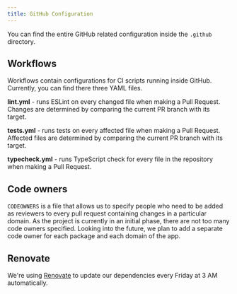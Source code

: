 ```yaml
---
title: GitHub Configuration
---
```


You can find the entire GitHub related configuration inside the `.github` directory.

## Workflows

Workflows contain configurations for CI scripts running inside GitHub. Currently, you can find there three YAML files.

**lint.yml** - runs ESLint on every changed file when making a Pull Request. Changes are determined by comparing the current PR branch with its target.

**tests.yml** - runs tests on every affected file when making a Pull Request. Affected files are determined by comparing the current PR branch with its target.

**typecheck.yml** - runs TypeScript check for every file in the repository when making a Pull Request.
## Code owners

`CODEOWNERS` is a file that allows us to specify people who need to be added as reviewers to every pull request containing changes in a particular domain. As the project is currently in an initial phase, there are not too many code owners specified. Looking into the future, we plan to add a separate code owner for each package and each domain of the app.

## Renovate

We're using [Renovate](https://www.whitesourcesoftware.com/free-developer-tools/renovate) to update our dependencies every Friday at 3 AM automatically.